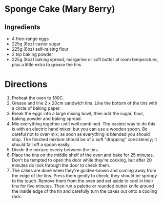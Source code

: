 # Sponge Cake (Mary Berry)

## Ingredients
- 4 free-range eggs
- 225g (8oz) caster sugar
- 225g (8oz) self-raising flour
- 2 tsp baking powder
- 225g (8oz) baking spread, margarine or soft butter at room temperature, plus a little extra to grease the tins

# Directions
1. Preheat the oven to 180C.
1. Grease and line 2 x 20cm sandwich tins.  Line the bottom of the tins with a circle of baking paper.
1. Break the eggs into a large mixing bowl, then add the sugar, flour, baking powder and baking spread.
1. Mix everything together until well combined. The easiest way to do this is with an electric hand mixer,
    but you can use a wooden spoon. Be careful not to over-mix; as soon as everything is blended you should
    stop. The finished mixture should be of a soft "dropping" consistency; it should fall off a spoon easily.
1. Divide the mixture evenly between the tins.
1. Place the tins on the middle shelf of the oven and bake for 25 minutes. Don't be tempted to open the
    door while they're cooking, but after 20 minutes do look through the door to check them.
1. The cakes are done when they're golden-brown and coming away from the edge of the tins.
    Press them gently to check; they should be springy to the touch. Remove them from the oven and set
    aside to cool in their tins for five minutes. Then run a palette or rounded butter knife around the
    inside edge of the tin and carefully turn the cakes out onto a cooling rack.
